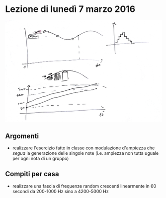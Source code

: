 # Lezione di lunedì 7 marzo 2016

![whiteboard](./TR_I_20160307.jpg)

## Argomenti

* realizzare l'esercizio fatto in classe con modulazione d'ampiezza che
  *segua* la generazione delle singole note (i.e. ampiezza non tutta uguale
  per ogni nota di un gruppo)

## Compiti per casa

* realizzare una fascia di frequenze random crescenti linearmente in 60
  secondi da 200-1000 Hz sino a 4200-5000 Hz
